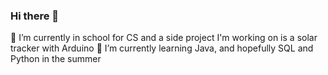 ### Hi there 👋
🔭 I’m currently in school for CS and a side project I'm working on is a solar tracker with Arduino
🌱 I’m currently learning Java, and hopefully SQL and Python in the summer



<!--
**kvn147/kvn147** is a ✨ _special_ ✨ repository because its `README.md` (this file) appears on your GitHub profile.

Here are some ideas to get you started:

- 🔭 I’m currently working on ...
- 🌱 I’m currently learning ...
- 👯 I’m looking to collaborate on ...
- 🤔 I’m looking for help with ...
- 💬 Ask me about ...
- 📫 How to reach me: ...
- 😄 Pronouns: ...
- ⚡ Fun fact: ...
-->
